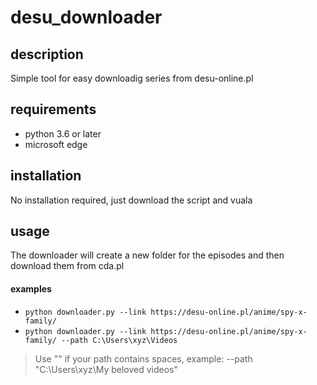 # desu_downloader

## description
Simple tool for easy downloadig series from desu-online.pl

## requirements

- python 3.6 or later
- microsoft edge


## installation
No installation required, just download the script and vuala

## usage

The downloader will create a new folder for the episodes and then download them from cda.pl

#### examples
- ```python downloader.py --link https://desu-online.pl/anime/spy-x-family/```
- ```python downloader.py --link https://desu-online.pl/anime/spy-x-family/ --path C:\Users\xyz\Videos``` 

> Use "" if your path contains spaces, example: --path "C:\Users\xyz\My beloved videos"
